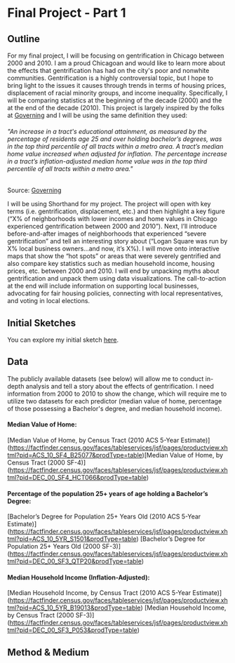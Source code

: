 # Final Project - Part 1

## Outline
For my final project, I will be focusing on gentrification in Chicago between 2000 and 2010. I am a proud Chicagoan and would like to learn more about the effects that gentrification has had on the city's poor and nonwhite communities. Gentrification is a highly controversial topic, but I hope to bring light to the issues it causes through trends in terms of housing prices, displacement of racial minority groups, and income inequality. Specifically, I will be comparing statistics at the beginning of the decade (2000) and the at the end of the decade (2010). This project is largely inspired by the folks at [Governing]( https://www.governing.com/gov-data/chicago-gentrification-maps-demographic-data.html) and I will be using the same definition they used:

###### "An increase in a tract's educational attainment, as measured by the percentage of residents age 25 and over        holding bachelor’s degrees, was in the top third percentile of all tracts within a metro area. A tract’s median home      value increased when adjusted for inflation. The percentage increase in a tract’s inflation-adjusted median home value    was in the top third percentile of all tracts within a metro area."
Source: [Governing](https://www.governing.com/gov-data/gentrification-report-methodology.html)

I will be using Shorthand for my project. The project will open with key terms (i.e. gentrification, displacement, etc.) and then highlight a key figure (“X% of neighborhoods with lower incomes and home values in Chicago experienced gentrification between 2000 and 2010”). Next, I’ll introduce before-and-after images of neighborhoods that experienced “severe gentrification” and tell an interesting story about (“Logan Square was run by X% local business owners…and now, it’s X%). I will move onto interactive maps that show the “hot spots” or areas that were severely gentrified and also compare key statistics such as median household income, housing prices, etc. between 2000 and 2010. I will end by unpacking myths about gentrification and unpack them using data visualizations. The call-to-action at the end will include information on supporting local businesses, advocating for fair housing policies, connecting with local representatives, and voting in local elections.

## Initial Sketches
You can explore my initial sketch [here](link).

## Data
The publicly available datasets (see below) will allow me to conduct in-depth analysis and tell a story about the effects of gentrification. I need information from 2000 to 2010 to show the change, which will require me to utilize two datasets for each predictor (median value of home, percentage of those possessing a Bachelor's degree, and median household income).

#### Median Value of Home:
[Median Value of Home, by Census Tract (2010 ACS 5-Year Estimate)] (https://factfinder.census.gov/faces/tableservices/jsf/pages/productview.xhtml?pid=ACS_10_SF4_B25077&prodType=table)[Median Value of Home, by Census Tract (2000 SF-4)]
(https://factfinder.census.gov/faces/tableservices/jsf/pages/productview.xhtml?pid=DEC_00_SF4_HCT066&prodType=table)

#### Percentage of the population 25+ years of age holding a Bachelor’s Degree:
[Bachelor’s Degree for Population 25+ Years Old (2010 ACS 5-Year Estimate)]
(https://factfinder.census.gov/faces/tableservices/jsf/pages/productview.xhtml?pid=ACS_10_5YR_S1501&prodType=table)
[Bachelor’s Degree for Population 25+ Years Old (2000 SF-3)]
(https://factfinder.census.gov/faces/tableservices/jsf/pages/productview.xhtml?pid=DEC_00_SF3_QTP20&prodType=table)

#### Median Household Income (Inflation-Adjusted):
[Median Household Income, by Census Tract (2010 ACS 5-Year Estimate)]
(https://factfinder.census.gov/faces/tableservices/jsf/pages/productview.xhtml?pid=ACS_10_5YR_B19013&prodType=table)
[Median Household Income, by Census Tract (2000 SF-3)]
(https://factfinder.census.gov/faces/tableservices/jsf/pages/productview.xhtml?pid=DEC_00_SF3_P053&prodType=table)

## Method & Medium

